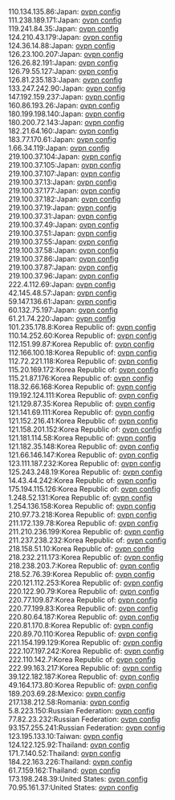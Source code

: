 110.134.135.86:Japan: [ovpn config](vpn/110_134_135_86.ovpn)  
111.238.189.171:Japan: [ovpn config](vpn/111_238_189_171.ovpn)  
119.241.84.35:Japan: [ovpn config](vpn/119_241_84_35.ovpn)  
124.210.43.179:Japan: [ovpn config](vpn/124_210_43_179.ovpn)  
124.36.14.88:Japan: [ovpn config](vpn/124_36_14_88.ovpn)  
126.23.100.207:Japan: [ovpn config](vpn/126_23_100_207.ovpn)  
126.26.82.191:Japan: [ovpn config](vpn/126_26_82_191.ovpn)  
126.79.55.127:Japan: [ovpn config](vpn/126_79_55_127.ovpn)  
126.81.235.183:Japan: [ovpn config](vpn/126_81_235_183.ovpn)  
133.247.242.90:Japan: [ovpn config](vpn/133_247_242_90.ovpn)  
147.192.159.237:Japan: [ovpn config](vpn/147_192_159_237.ovpn)  
160.86.193.26:Japan: [ovpn config](vpn/160_86_193_26.ovpn)  
180.199.198.140:Japan: [ovpn config](vpn/180_199_198_140.ovpn)  
180.200.72.143:Japan: [ovpn config](vpn/180_200_72_143.ovpn)  
182.21.64.160:Japan: [ovpn config](vpn/182_21_64_160.ovpn)  
183.77.170.61:Japan: [ovpn config](vpn/183_77_170_61.ovpn)  
1.66.34.119:Japan: [ovpn config](vpn/1_66_34_119.ovpn)  
219.100.37.104:Japan: [ovpn config](vpn/219_100_37_104.ovpn)  
219.100.37.105:Japan: [ovpn config](vpn/219_100_37_105.ovpn)  
219.100.37.107:Japan: [ovpn config](vpn/219_100_37_107.ovpn)  
219.100.37.13:Japan: [ovpn config](vpn/219_100_37_13.ovpn)  
219.100.37.177:Japan: [ovpn config](vpn/219_100_37_177.ovpn)  
219.100.37.182:Japan: [ovpn config](vpn/219_100_37_182.ovpn)  
219.100.37.19:Japan: [ovpn config](vpn/219_100_37_19.ovpn)  
219.100.37.31:Japan: [ovpn config](vpn/219_100_37_31.ovpn)  
219.100.37.49:Japan: [ovpn config](vpn/219_100_37_49.ovpn)  
219.100.37.51:Japan: [ovpn config](vpn/219_100_37_51.ovpn)  
219.100.37.55:Japan: [ovpn config](vpn/219_100_37_55.ovpn)  
219.100.37.58:Japan: [ovpn config](vpn/219_100_37_58.ovpn)  
219.100.37.86:Japan: [ovpn config](vpn/219_100_37_86.ovpn)  
219.100.37.87:Japan: [ovpn config](vpn/219_100_37_87.ovpn)  
219.100.37.96:Japan: [ovpn config](vpn/219_100_37_96.ovpn)  
222.4.112.69:Japan: [ovpn config](vpn/222_4_112_69.ovpn)  
42.145.48.57:Japan: [ovpn config](vpn/42_145_48_57.ovpn)  
59.147.136.61:Japan: [ovpn config](vpn/59_147_136_61.ovpn)  
60.132.75.197:Japan: [ovpn config](vpn/60_132_75_197.ovpn)  
61.21.74.220:Japan: [ovpn config](vpn/61_21_74_220.ovpn)  
101.235.178.8:Korea Republic of: [ovpn config](vpn/101_235_178_8.ovpn)  
110.14.252.60:Korea Republic of: [ovpn config](vpn/110_14_252_60.ovpn)  
112.151.99.87:Korea Republic of: [ovpn config](vpn/112_151_99_87.ovpn)  
112.166.100.18:Korea Republic of: [ovpn config](vpn/112_166_100_18.ovpn)  
112.72.221.118:Korea Republic of: [ovpn config](vpn/112_72_221_118.ovpn)  
115.20.169.172:Korea Republic of: [ovpn config](vpn/115_20_169_172.ovpn)  
115.21.87.176:Korea Republic of: [ovpn config](vpn/115_21_87_176.ovpn)  
118.32.66.168:Korea Republic of: [ovpn config](vpn/118_32_66_168.ovpn)  
119.192.124.111:Korea Republic of: [ovpn config](vpn/119_192_124_111.ovpn)  
121.129.87.35:Korea Republic of: [ovpn config](vpn/121_129_87_35.ovpn)  
121.141.69.111:Korea Republic of: [ovpn config](vpn/121_141_69_111.ovpn)  
121.152.216.41:Korea Republic of: [ovpn config](vpn/121_152_216_41.ovpn)  
121.158.201.152:Korea Republic of: [ovpn config](vpn/121_158_201_152.ovpn)  
121.181.114.58:Korea Republic of: [ovpn config](vpn/121_181_114_58.ovpn)  
121.182.35.148:Korea Republic of: [ovpn config](vpn/121_182_35_148.ovpn)  
121.66.146.147:Korea Republic of: [ovpn config](vpn/121_66_146_147.ovpn)  
123.111.187.232:Korea Republic of: [ovpn config](vpn/123_111_187_232.ovpn)  
125.243.248.19:Korea Republic of: [ovpn config](vpn/125_243_248_19.ovpn)  
14.43.44.242:Korea Republic of: [ovpn config](vpn/14_43_44_242.ovpn)  
175.194.115.126:Korea Republic of: [ovpn config](vpn/175_194_115_126.ovpn)  
1.248.52.131:Korea Republic of: [ovpn config](vpn/1_248_52_131.ovpn)  
1.254.136.158:Korea Republic of: [ovpn config](vpn/1_254_136_158.ovpn)  
210.97.73.218:Korea Republic of: [ovpn config](vpn/210_97_73_218.ovpn)  
211.172.139.78:Korea Republic of: [ovpn config](vpn/211_172_139_78.ovpn)  
211.210.236.199:Korea Republic of: [ovpn config](vpn/211_210_236_199.ovpn)  
211.237.238.232:Korea Republic of: [ovpn config](vpn/211_237_238_232.ovpn)  
218.158.51.10:Korea Republic of: [ovpn config](vpn/218_158_51_10.ovpn)  
218.232.211.173:Korea Republic of: [ovpn config](vpn/218_232_211_173.ovpn)  
218.238.203.7:Korea Republic of: [ovpn config](vpn/218_238_203_7.ovpn)  
218.52.76.39:Korea Republic of: [ovpn config](vpn/218_52_76_39.ovpn)  
220.121.112.253:Korea Republic of: [ovpn config](vpn/220_121_112_253.ovpn)  
220.122.90.79:Korea Republic of: [ovpn config](vpn/220_122_90_79.ovpn)  
220.77.109.87:Korea Republic of: [ovpn config](vpn/220_77_109_87.ovpn)  
220.77.199.83:Korea Republic of: [ovpn config](vpn/220_77_199_83.ovpn)  
220.80.64.187:Korea Republic of: [ovpn config](vpn/220_80_64_187.ovpn)  
220.81.170.8:Korea Republic of: [ovpn config](vpn/220_81_170_8.ovpn)  
220.89.70.110:Korea Republic of: [ovpn config](vpn/220_89_70_110.ovpn)  
221.154.199.129:Korea Republic of: [ovpn config](vpn/221_154_199_129.ovpn)  
222.107.197.242:Korea Republic of: [ovpn config](vpn/222_107_197_242.ovpn)  
222.110.142.7:Korea Republic of: [ovpn config](vpn/222_110_142_7.ovpn)  
222.99.163.217:Korea Republic of: [ovpn config](vpn/222_99_163_217.ovpn)  
39.122.182.187:Korea Republic of: [ovpn config](vpn/39_122_182_187.ovpn)  
49.164.173.80:Korea Republic of: [ovpn config](vpn/49_164_173_80.ovpn)  
189.203.69.28:Mexico: [ovpn config](vpn/189_203_69_28.ovpn)  
217.138.212.58:Romania: [ovpn config](vpn/217_138_212_58.ovpn)  
5.8.223.150:Russian Federation: [ovpn config](vpn/5_8_223_150.ovpn)  
77.82.23.232:Russian Federation: [ovpn config](vpn/77_82_23_232.ovpn)  
93.157.255.241:Russian Federation: [ovpn config](vpn/93_157_255_241.ovpn)  
123.195.133.10:Taiwan: [ovpn config](vpn/123_195_133_10.ovpn)  
124.122.125.92:Thailand: [ovpn config](vpn/124_122_125_92.ovpn)  
171.7.140.52:Thailand: [ovpn config](vpn/171_7_140_52.ovpn)  
184.22.163.226:Thailand: [ovpn config](vpn/184_22_163_226.ovpn)  
61.7.159.162:Thailand: [ovpn config](vpn/61_7_159_162.ovpn)  
173.198.248.39:United States: [ovpn config](vpn/173_198_248_39.ovpn)  
70.95.161.37:United States: [ovpn config](vpn/70_95_161_37.ovpn)  
